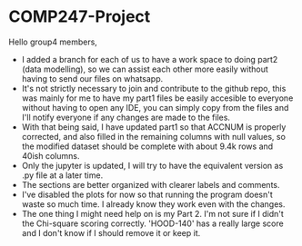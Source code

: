 # COMP247-Project

Hello group4 members,
- I added a branch for each of us to have a work space to doing part2 (data modelling), so we can assist each other more easily without having to send our files on whatsapp.
- It's not strictly necessary to join and contribute to the github repo, this was mainly for me to have my part1 files be easily accesible to everyone without having to open any IDE, you can simply copy from the files and I'll notify everyone if any changes are made to the files.
- With that being said, I have updated part1 so that ACCNUM is properly corrected, and also filled in the remaining columns with null values, so the modified dataset should be complete with about 9.4k rows and 40ish columns.
- Only the jupyter is updated, I will try to have the equivalent version as .py file at a later time.
- The sections are better organized with clearer labels and comments.
- I've disabled the plots for now so that running the program doesn't waste so much time. I already know they work even with the changes.
- The one thing I might need help on is my Part 2. I'm not sure if I didn't the Chi-square scoring correctly. 'HOOD-140' has a really large score and I don't know if I should remove it or keep it.
